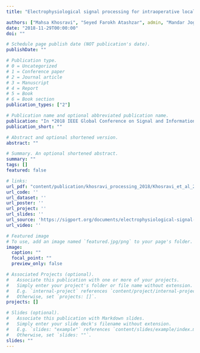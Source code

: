 ```yaml
---
title: "Electrophysiological signal processing for intraoperative localization of subthalamic nuleus during deep brain stimulation surgery"

authors: ["Mahsa Khosravi", "Seyed Farokh Atashzar", admin, "Mandar Jog", "Rajni Patel"]
date: "2018-11-29T00:00:00"
doi: ""

# Schedule page publish date (NOT publication's date).
publishDate: ""

# Publication type.
# 0 = Uncategorized
# 1 = Conference paper
# 2 = Journal article
# 3 = Manuscript
# 4 = Report
# 5 = Book
# 6 = Book section
publication_types: ["2"]

# Publication name and optional abbreviated publication name.
publication: "In *2018 IEEE Global Conference on Signal and Information Processing*"
publication_short: ""

# Abstract and optional shortened version.
abstract: ""

# Summary. An optional shortened abstract.
summary: ""
tags: []
featured: false

# links:
url_pdf: "content/publication/khosravi_processing_2018/Khosravi_et_al_2018_Electrophysiological signal processing for intraoperative localization of"
url_code: ''
url_dataset: ''
url_poster: ''
url_project: ''
url_slides: ''
url_source: 'https://sigport.org/documents/electrophysiological-signal-processing-intraoperative-localization-subthalamic-nucleus'
url_video: ''

# Featured image
# To use, add an image named `featured.jpg/png` to your page's folder. 
image:
  caption: ""
  focal_point: ""
  preview_only: false

# Associated Projects (optional).
#   Associate this publication with one or more of your projects.
#   Simply enter your project's folder or file name without extension.
#   E.g. `internal-project` references `content/project/internal-project/index.md`.
#   Otherwise, set `projects: []`.
projects: []

# Slides (optional).
#   Associate this publication with Markdown slides.
#   Simply enter your slide deck's filename without extension.
#   E.g. `slides: "example"` references `content/slides/example/index.md`.
#   Otherwise, set `slides: ""`.
slides: ""
---
```

